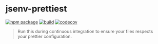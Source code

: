 # jsenv-prettiest

[![npm package](https://img.shields.io/npm/v/@jsenv/prettiest.svg)](https://www.npmjs.com/package/@jsenv/prettiest)
[![build](https://travis-ci.com/jsenv/jsenv-prettiest.svg?branch=master)](http://travis-ci.com/jsenv/jsenv-prettiest)
[![codecov](https://codecov.io/gh/jsenv/jsenv-prettiest/branch/master/graph/badge.svg)](https://codecov.io/gh/jsenv/jsenv-prettiest)

> Run this during continuous integration to ensure your files respects your prettier configuration.
